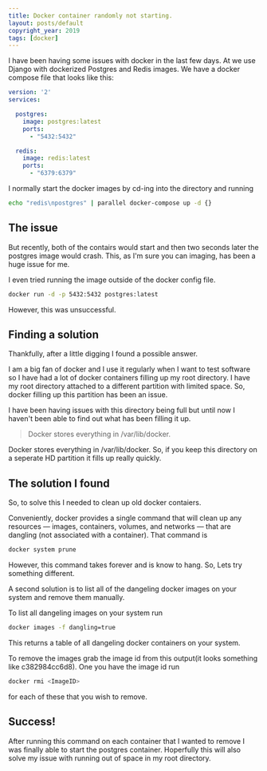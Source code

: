```yaml
---
title: Docker container randomly not starting.
layout: posts/default
copyright_year: 2019
tags: [docker]
---
```


I have been having some issues with docker in the last few days. At we use Django with dockerized Postgres and Redis images. We have a docker compose file that looks like this:

```yaml
version: '2'
services:

  postgres:
    image: postgres:latest
    ports:
      - "5432:5432"

  redis:
    image: redis:latest
    ports:
      - "6379:6379"
```

I normally start the docker images by cd-ing into the directory and running

```bash
echo "redis\npostgres" | parallel docker-compose up -d {}
```

## The issue
But recently, both of the contairs would start and then two seconds later the postgres image would crash. This, as I'm sure you can imaging, has been a huge issue for me.

I even tried running the image outside of the docker config file.

```bash
docker run -d -p 5432:5432 postgres:latest
```

However, this was unsuccessful.


## Finding a solution

Thankfully, after a little digging I found a possible answer.

I am a big fan of docker and I use it regularly when I want to test software so I have had a lot of docker containers filling up my root directory. I have my root directory attached to a different partition with limited space. So, docker filling up this partition has been an issue.

I have been having issues with this directory being full but until now I haven't been able to find out what has been filling it up.

> Docker stores everything in /var/lib/docker.

Docker stores everything in /var/lib/docker. So, if you keep this directory on a seperate HD partition it fills up really quickly.

## The solution I found

So, to solve this I needed to clean up old docker contaiers.

Conveniently, docker provides a single command that will clean up any resources — images, containers, volumes, and networks — that are dangling (not associated with a container). That command is

```bash
docker system prune
```
However, this command takes forever and is know to hang. So, Lets try something different.

A second solution is to list all of the dangeling docker images on your system and remove them manually.

To list all dangeling images on your system run

```bash
docker images -f dangling=true
```
This returns a table of all dangeling docker containers on your system.

To remove the images grab the image id from this output(it looks something like c382984cc6d8). One you have the image id run

```bash
docker rmi <ImageID>
```

for each of these that you wish to remove.

## Success!

After running this command on each container that I wanted to remove I was finally able to start the postgres container. Hoperfully this will also solve my issue with running out of space in my root directory.
